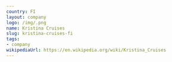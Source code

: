 ```yaml
---
country: FI
layout: company
logo: /img/.png
name: Kristina Cruises
slug: kristina-cruises-fi
tags:
- company
wikipediaUrl: https://en.wikipedia.org/wiki/Kristina_Cruises
---
```

